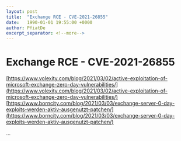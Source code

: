 ```yaml
---
layout: post
title:  "Exchange RCE - CVE-2021-26855"
date:   1990-01-01 19:55:00 +0000
author: PfiatDe
excerpt_separator: <!--more-->
---
```


# Exchange RCE - CVE-2021-26855
[https://www.volexity.com/blog/2021/03/02/active-exploitation-of-microsoft-exchange-zero-day-vulnerabilities/](https://www.volexity.com/blog/2021/03/02/active-exploitation-of-microsoft-exchange-zero-day-vulnerabilities/)
[https://www.borncity.com/blog/2021/03/03/exchange-server-0-day-exploits-werden-aktiv-ausgenutzt-patchen/](https://www.borncity.com/blog/2021/03/03/exchange-server-0-day-exploits-werden-aktiv-ausgenutzt-patchen/)

...
<!--more-->
